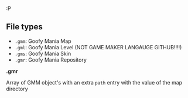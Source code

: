 :P

## File types
* `.gmm`: Goofy Mania Map
* `.gml`: Goofy Mania Level (NOT GAME MAKER LANGAUGE GITHUB!!!!)
* `.gms`: Goofy Mania Skin
* `.gmr`: Goofy Mania Repository

**.gmr**

Array of GMM object's with an extra `path` entry with the value of the map directory